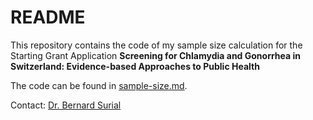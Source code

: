 # README 
This repository contains the code of my sample size calculation for the Starting Grant Application **Screening for Chlamydia and Gonorrhea in Switzerland: Evidence-based Approaches to Public Health**

The code can be found in [sample-size.md](sample-size.md).

Contact: [Dr. Bernard Surial](mailto:bernard.surial@insel.ch?subject=[GitHub]%20Starting%20Grant%20Sample-Size)
